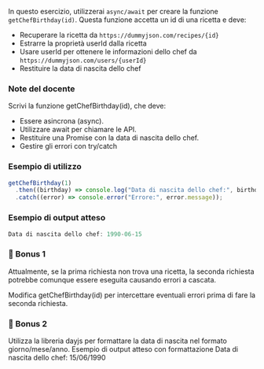In questo esercizio, utilizzerai `async/await` per creare la funzione `getChefBirthday(id)`. Questa funzione accetta un id di una ricetta e deve:

- Recuperare la ricetta da `https://dummyjson.com/recipes/{id}`
- Estrarre la proprietà userId dalla ricetta
- Usare userId per ottenere le informazioni dello chef da `https://dummyjson.com/users/{userId}`
- Restituire la data di nascita dello chef

### Note del docente

Scrivi la funzione getChefBirthday(id), che deve:

- Essere asincrona (async).
- Utilizzare await per chiamare le API.
- Restituire una Promise con la data di nascita dello chef.
- Gestire gli errori con try/catch

### Esempio di utilizzo

```javascript
getChefBirthday(1)
  .then((birthday) => console.log("Data di nascita dello chef:", birthday))
  .catch((error) => console.error("Errore:", error.message));
```

### Esempio di output atteso

```javascript
Data di nascita dello chef: 1990-06-15
```

### 🎯 Bonus 1

Attualmente, se la prima richiesta non trova una ricetta, la seconda richiesta potrebbe comunque essere eseguita causando errori a cascata.

Modifica getChefBirthday(id) per intercettare eventuali errori prima di fare la seconda richiesta.

### 🎯 Bonus 2

Utilizza la libreria dayjs per formattare la data di nascita nel formato giorno/mese/anno.
Esempio di output atteso con formattazione
Data di nascita dello chef: 15/06/1990
